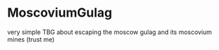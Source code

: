 # MoscoviumGulag
very simple TBG about escaping the moscow gulag and its moscovium mines (trust me)
